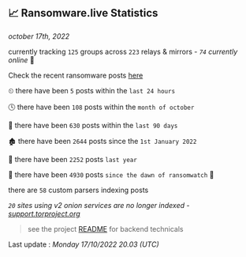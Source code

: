 
## 📈 Ransomware.live Statistics
_october 17th, 2022_

currently tracking `125` groups across `223` relays & mirrors - _`74` currently online_ 📡

Check the recent ransomware posts [here](https://www.ransomware.live/#/recentposts)


⏲ there have been `5` posts within the `last 24 hours`

🕓 there have been `108` posts within the `month of october`

📅 there have been `630` posts within the `last 90 days`

🏚 there have been `2644` posts since the `1st January 2022`

🚀 there have been `2252` posts `last year`

🦕 there have been `4930` posts `since the dawn of ransomwatch` 🐣

there are `58` custom parsers indexing posts

_`20` sites using v2 onion services are no longer indexed - [support.torproject.org](https://support.torproject.org/onionservices/v2-deprecation/)_

> see the project [README](https://github.com/jmousqueton/ransomwatch#readme) for backend technicals



Last update : _Monday 17/10/2022 20.03 (UTC)_

